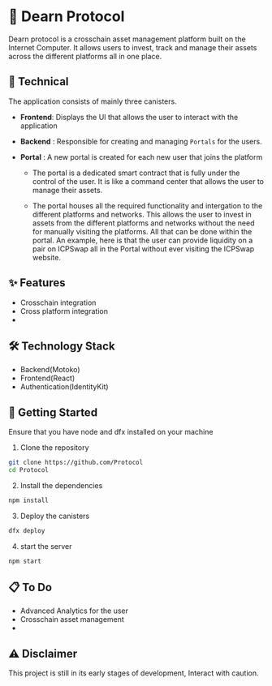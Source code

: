
# 🚀 Dearn Protocol

Dearn protocol is a crosschain asset management platform built on the Internet Computer. It allows users to invest, track and manage their assets across the different platforms all in one place. 


## 🔧 Technical 

The application consists of mainly three canisters.
- **Frontend**: Displays the UI that allows the user to interact with the application
- **Backend** : Responsible for creating and managing `Portals` for the users.

- **Portal** : A new portal is created for each new user that joins the platform
    - The portal is a dedicated smart contract that is fully under the control of the user. It is like a command center that allows the user to manage their assets. 

    - The portal houses all the required functionality and intergation to the different platforms and networks. This allows the user to invest in assets from the different platforms and networks without the need for manually visiting the platforms. All that can be done within the portal. An example, here is that the user can provide liquidity on a pair on ICPSwap all in the Portal without ever visiting the ICPSwap website.


## ✨ Features
- Crosschain integration
- Cross platform integration
- 


## 🛠 Technology Stack
- Backend(Motoko) 
- Frontend(React)
- Authentication(IdentityKit)

## 🚀 Getting Started
Ensure that you have node and dfx installed on your machine
1. Clone the repository
```bash
git clone https://github.com/Protocol
cd Protocol
```
2. Install the dependencies

```bash
npm install
```
3. Deploy the canisters
````bash
dfx deploy 
````

4. start the server

````bash
npm start
````

## 📋 To Do
- Advanced Analytics for the user
- Crosschain asset management
- 



## ⚠️ Disclaimer
This project is still in its early stages of development, Interact with caution.
